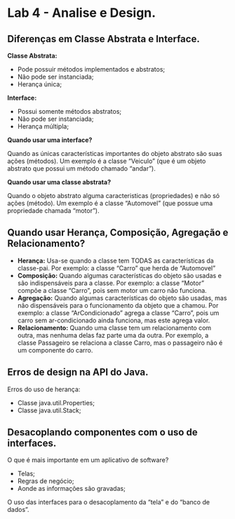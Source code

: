 # Lab 4 - Analise e Design.

## Diferenças em Classe Abstrata e Interface.

**Classe Abstrata:**
- Pode possuir métodos implementados e abstratos;
- Não pode ser instanciada;
- Herança única;

**Interface:**
- Possui somente métodos abstratos;
- Não pode ser instanciada;
- Herança múltipla;

**Quando usar uma interface?**

Quando as únicas características importantes do objeto abstrato são suas ações (métodos). Um exemplo é a classe “Veiculo” (que é um objeto abstrato que possui um método chamado “andar”).

**Quando usar uma classe abstrata?**

Quando o objeto abstrato alguma caracteristicas (propriedades) e não só ações (método). Um exemplo é a classe “Automovel” (que possue uma propriedade chamada “motor”).

## Quando usar Herança, Composição, Agregação e Relacionamento?

- **Herança:** Usa-se quando a classe tem TODAS as características da classe-pai. Por exemplo: a classe “Carro” que herda de “Automovel”
- **Composição:** Quando algumas características do objeto são usadas e são indispensáveis para a classe. Por exemplo: a classe “Motor” compõe a classe “Carro”, pois sem motor um carro não funciona.
- **Agregação:** Quando algumas características do objeto são usadas, mas não dispensáveis para o funcionamento da objeto que a chamou. Por exemplo: a classe “ArCondicionado” agrega a classe “Carro”, pois um carro sem ar-condicionado ainda funciona, mas este agrega valor.
- **Relacionamento:** Quando uma classe tem um relacionamento com outra, mas nenhuma delas faz parte uma da outra. Por exemplo, a classe Passageiro se relaciona a classe Carro, mas o passageiro não é um componente do carro.

## Erros de design na API do Java.

Erros do uso de herança:
- Classe java.util.Properties;
- Classe java.util.Stack;

## Desacoplando componentes com o uso de interfaces.

O que é mais importante em um aplicativo de software?
- Telas;
- Regras de negócio;
- Aonde as informações são gravadas;

O uso das interfaces para o desacoplamento da “tela” e do “banco de dados”.
